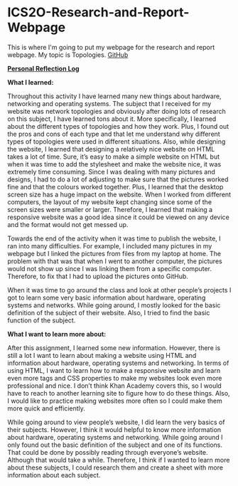 # ICS2O-Research-and-Report-Webpage
This is where I'm going to put my webpage for the research and report webpage. My topic is Topologies.
[GitHub](https://ellaliuu.github.io/ICS2O-Research-and-Report-Webpage/Topology-Report.html)

<b><u>Personal Reflection Log</u></b><br>

<b>What I learned:</b>

<p>Throughout this activity I have learned many new things about hardware, networking and operating systems. The subject that I received for my website was network topologies and obviously after doing lots of research on this subject, I have learned tons about it. More specifically, I learned about the different types of topologies and how they work. Plus, I found out the pros and cons of each type and that let me understand why different types of topologies were used in different situations. Also, while designing the website, I learned that designing a relatively nice website on HTML takes a lot of time. Sure, it’s easy to make a simple website on HTML but when it was time to add the stylesheet and make the website nice, it was extremely time consuming. Since I was dealing with many pictures and designs, I had to do a lot of adjusting to make sure that the pictures worked fine and that the colours worked together. Plus, I learned that the desktop screen size has a huge impact on the website. When I worked from different computers, the layout of my website kept changing since some of the screen sizes were smaller or larger. Therefore, I learned that making a responsive website was a good idea since it could be viewed on any device and the format would not get messed up. </p>

<p>Towards the end of the activity when it was time to publish the website, I ran into many difficulties. For example, I included many pictures in my webpage but I linked the pictures from files from my laptop at home. The problem with that was that when I went to another computer, the pictures would not show up since I was linking them from a specific computer. Therefore, to fix that I had to upload the pictures onto GitHub. </p>

<p>When it was time to go around the class and look at other people’s projects I got to learn some very basic information about hardware, operating systems and networks. While going around, I mostly looked for the basic definition of the subject of their website. Also, I tried to find the basic function of the subject.</p>

<b>What I want to learn more about:</b>

<p>After this assignment, I learned some new information. However, there is still a lot I want to learn about making a website using HTML and information about hardware, operating systems and networking. In terms of using HTML, I want to learn how to make a responsive website and learn even more tags and CSS properties to make my websites look even more professional and nice. I don’t think Khan Academy covers this, so I would have to reach to another learning site to figure how to do these things. Also, I would like to practice making websites more often so I could make them more quick and efficiently. </p>

<p>While going around to view people’s website, I did learn the very basics of their subjects. However, I think it would helpful to know more information about hardware, operating systems and networking. While going around I only found out the basic definition of the subject and one of its functions. That could be done by possibly reading through everyone’s website. Although that would take a while. Therefore, I think if I wanted to learn more about these subjects, I could research them and create a sheet with more information about each subject. </p>
